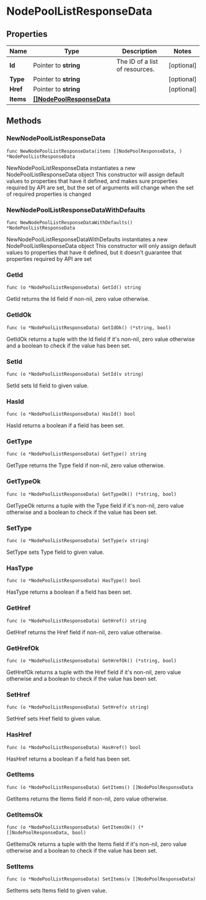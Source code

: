 # NodePoolListResponseData

## Properties

|Name | Type | Description | Notes|
|------------ | ------------- | ------------- | -------------|
|**Id** | Pointer to **string** | The ID of a list of resources.  | [optional] |
|**Type** | Pointer to **string** |  | [optional] |
|**Href** | Pointer to **string** |  | [optional] |
|**Items** | [**[]NodePoolResponseData**](NodePoolResponseData.md) |  | |

## Methods

### NewNodePoolListResponseData

`func NewNodePoolListResponseData(items []NodePoolResponseData, ) *NodePoolListResponseData`

NewNodePoolListResponseData instantiates a new NodePoolListResponseData object
This constructor will assign default values to properties that have it defined,
and makes sure properties required by API are set, but the set of arguments
will change when the set of required properties is changed

### NewNodePoolListResponseDataWithDefaults

`func NewNodePoolListResponseDataWithDefaults() *NodePoolListResponseData`

NewNodePoolListResponseDataWithDefaults instantiates a new NodePoolListResponseData object
This constructor will only assign default values to properties that have it defined,
but it doesn't guarantee that properties required by API are set

### GetId

`func (o *NodePoolListResponseData) GetId() string`

GetId returns the Id field if non-nil, zero value otherwise.

### GetIdOk

`func (o *NodePoolListResponseData) GetIdOk() (*string, bool)`

GetIdOk returns a tuple with the Id field if it's non-nil, zero value otherwise
and a boolean to check if the value has been set.

### SetId

`func (o *NodePoolListResponseData) SetId(v string)`

SetId sets Id field to given value.

### HasId

`func (o *NodePoolListResponseData) HasId() bool`

HasId returns a boolean if a field has been set.

### GetType

`func (o *NodePoolListResponseData) GetType() string`

GetType returns the Type field if non-nil, zero value otherwise.

### GetTypeOk

`func (o *NodePoolListResponseData) GetTypeOk() (*string, bool)`

GetTypeOk returns a tuple with the Type field if it's non-nil, zero value otherwise
and a boolean to check if the value has been set.

### SetType

`func (o *NodePoolListResponseData) SetType(v string)`

SetType sets Type field to given value.

### HasType

`func (o *NodePoolListResponseData) HasType() bool`

HasType returns a boolean if a field has been set.

### GetHref

`func (o *NodePoolListResponseData) GetHref() string`

GetHref returns the Href field if non-nil, zero value otherwise.

### GetHrefOk

`func (o *NodePoolListResponseData) GetHrefOk() (*string, bool)`

GetHrefOk returns a tuple with the Href field if it's non-nil, zero value otherwise
and a boolean to check if the value has been set.

### SetHref

`func (o *NodePoolListResponseData) SetHref(v string)`

SetHref sets Href field to given value.

### HasHref

`func (o *NodePoolListResponseData) HasHref() bool`

HasHref returns a boolean if a field has been set.

### GetItems

`func (o *NodePoolListResponseData) GetItems() []NodePoolResponseData`

GetItems returns the Items field if non-nil, zero value otherwise.

### GetItemsOk

`func (o *NodePoolListResponseData) GetItemsOk() (*[]NodePoolResponseData, bool)`

GetItemsOk returns a tuple with the Items field if it's non-nil, zero value otherwise
and a boolean to check if the value has been set.

### SetItems

`func (o *NodePoolListResponseData) SetItems(v []NodePoolResponseData)`

SetItems sets Items field to given value.




